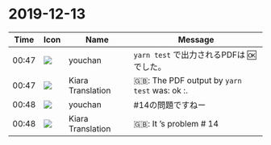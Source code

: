 # 2019-12-13

|Time|Icon|Name|Message|
|---|---|---|---|
|00:47|![](https://secure.gravatar.com/avatar/b54abc5e7463fe6470c379e97e3f2477.jpg?s=72&d=https%3A%2F%2Fa.slack-edge.com%2Fdf10d%2Fimg%2Favatars%2Fava_0024-72.png)|youchan|`yarn test` で出力されるPDFは 🆗 でした。|
|00:47|![](https://avatars.slack-edge.com/2019-08-21/732685848020_f3f20736795184660348_72.png)|Kiara Translation|🇬🇧: The PDF output by `yarn test` was: ok :.|
|00:48|![](https://secure.gravatar.com/avatar/b54abc5e7463fe6470c379e97e3f2477.jpg?s=72&d=https%3A%2F%2Fa.slack-edge.com%2Fdf10d%2Fimg%2Favatars%2Fava_0024-72.png)|youchan|#14の問題ですねー|
|00:48|![](https://avatars.slack-edge.com/2019-08-21/732685848020_f3f20736795184660348_72.png)|Kiara Translation|🇬🇧: It ’s problem # 14|
